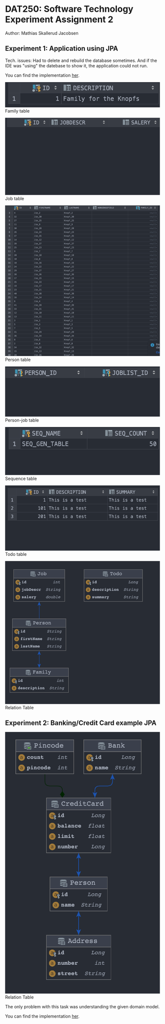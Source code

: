 # DAT250: Software Technology Experiment Assignment 2

Author: Mathias Skallerud Jacobsen

## Experiment 1: Application using JPA
Tech. issues: Had to delete and rebuild the database sometímes. And if the IDE was "using" the datebase to show it, the application could not run.

You can find the implementation [her](https://github.com/MathiasSJacobsen/DAT250/tree/main/expass2-code/dat250-jpa-example).

![Family table](/assets/family.png)
Family table

![Job table](/assets/job.png)
Job table

![Person Table](/assets/person.png)
Person table

![Person-Job table](/assets/person_job.png)
Person-job table

![Sequence table](assets/sequence.png)
Sequence table

![Todo table](assets/todo.png)
Todo table

![](assets/relation_family.png)
Relation Table

## Experiment 2: Banking/Credit Card example JPA

![](assets/Bankin_relation.png)
Relation Table

The only problem with this task was understanding the given domain model.


You can find the implementation [her](https://github.com/MathiasSJacobsen/DAT250/tree/main/expass2-code/banking).
